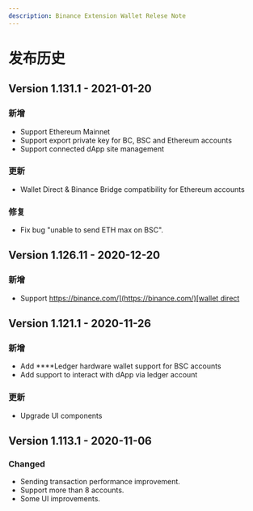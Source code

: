 ```yaml
---
description: Binance Extension Wallet Relese Note
---
```


# 发布历史

## Version 1.131.1 - 2021-01-20

### 新增

* Support Ethereum Mainnet
* Support export private key for BC, BSC and Ethereum accounts
* Support connected dApp site management

### 更新

* Wallet Direct & Binance Bridge compatibility for Ethereum accounts

### 修复

* Fix bug "unable to send ETH max on BSC".

## **Version 1.126.11 - 2020-12-20**

### 新增

* Support [https://binance.com/](https://binance.com/)[wallet direct](wallet-direct/introduction.md)

## Version 1.121.1 - 2020-11-26

### 新增

* Add ****Ledger hardware wallet support for BSC accounts
* Add support to interact with dApp via ledger account

### 更新

* Upgrade UI components

## Version 1.113.1  - 2020-11-06

### Changed

* Sending transaction performance improvement.
* Support more than 8 accounts.
* Some UI improvements.





